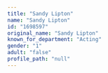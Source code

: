```yaml
---
title: "Sandy Lipton"
name: "Sandy Lipton"
id: "1698597"
original_name: "Sandy Lipton"
known_for_department: "Acting"
gender: "1"
adult: "false"
profile_path: "null"
---
```

